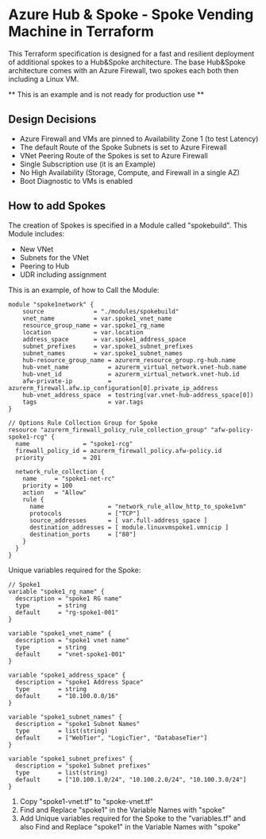 # Azure Hub & Spoke - Spoke Vending Machine in Terraform

This Terraform specification is designed for a fast and resilient deployment of additional spokes to a Hub&Spoke architecture. The base Hub&Spoke architecture comes with an Azure Firewall, two spokes each both then including a Linux VM.

** This is an example and is not ready for production use **

## Design Decisions

- Azure Firewall and VMs are pinned to Availability Zone 1 (to test Latency)
- The default Route of the Spoke Subnets is set to Azure Firewall
- VNet Peering Route of the Spokes is set to Azure Firewall
- Single Subscription use (it is an Example)
- No High Availability (Storage, Compute, and Firewall in a single AZ)
- Boot Diagnostic to VMs is enabled

## How to add Spokes

The creation of Spokes is specified in a Module called "spokebuild". This Module includes:

- New VNet
- Subnets for the VNet
- Peering to Hub
- UDR including assignment

This is an example, of how to Call the Module:

```
module "spoke1network" {
    source              = "./modules/spokebuild"
    vnet_name           = var.spoke1_vnet_name
    resource_group_name = var.spoke1_rg_name
    location            = var.location
    address_space       = var.spoke1_address_space
    subnet_prefixes     = var.spoke1_subnet_prefixes
    subnet_names        = var.spoke1_subnet_names
    hub-resource_group_name = azurerm_resource_group.rg-hub.name
    hub-vnet_name           = azurerm_virtual_network.vnet-hub.name
    hub-vnet_id             = azurerm_virtual_network.vnet-hub.id
    afw-private-ip          = azurerm_firewall.afw.ip_configuration[0].private_ip_address
    hub-vnet_address_space  = tostring(var.vnet-hub-address_space[0])
    tags                    = var.tags
}

// Options Rule Collection Group for Spoke
resource "azurerm_firewall_policy_rule_collection_group" "afw-policy-spoke1-rcg" {
  name               = "spoke1-rcg"
  firewall_policy_id = azurerm_firewall_policy.afw-policy.id
  priority           = 201

  network_rule_collection {
    name     = "spoke1-net-rc"
    priority = 100
    action   = "Allow"
    rule {
      name                  = "network_rule_allow_http_to_spoke1vm"
      protocols             = ["TCP"]
      source_addresses      = [ var.full-address_space ]
      destination_addresses = [ module.linuxvmspoke1.vmnicip ]
      destination_ports     = ["80"]
    }
  }
}
```

Unique variables required for the Spoke:

```
// Spoke1
variable "spoke1_rg_name" {
  description = "spoke1 RG name"
  type        = string
  default     = "rg-spoke1-001"
}

variable "spoke1_vnet_name" {
  description = "spoke1 vnet name"
  type        = string
  default     = "vnet-spoke1-001"
}

variable "spoke1_address_space" {
  description = "spoke1 Address Space"
  type        = string
  default     = "10.100.0.0/16"
}

variable "spoke1_subnet_names" {
  description = "spoke1 Subnet Names"
  type        = list(string)
  default     = ["WebTier", "LogicTier", "DatabaseTier"]
}

variable "spoke1_subnet_prefixes" {
  description = "spoke1 Subnet prefixes"
  type        = list(string)
  default     = ["10.100.1.0/24", "10.100.2.0/24", "10.100.3.0/24"]
}
```

1. Copy "spoke1-vnet.tf" to "spoke<YourName>-vnet.tf"
2. Find and Replace "spoke1" in the Variable Names with "spoke<YourName>"
3. Add Unique variables required for the Spoke to the "variables.tf" and also Find and Replace "spoke1" in the Variable Names with "spoke<YourName>"
